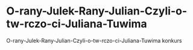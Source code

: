# O-rany-Julek-Rany-Julian-Czyli-o-tw-rczo-ci-Juliana-Tuwima
O-rany-Julek-Rany-Julian-Czyli-o-tw-rczo-ci-Juliana-Tuwima konkurs
